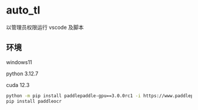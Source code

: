 


# auto_tl

以管理员权限运行 vscode 及脚本

## 环境

windows11

python 3.12.7

cuda 12.3

```bash
python -m pip install paddlepaddle-gpu==3.0.0rc1 -i https://www.paddlepaddle.org.cn/packages/stable/cu123/
pip install paddleocr
```
